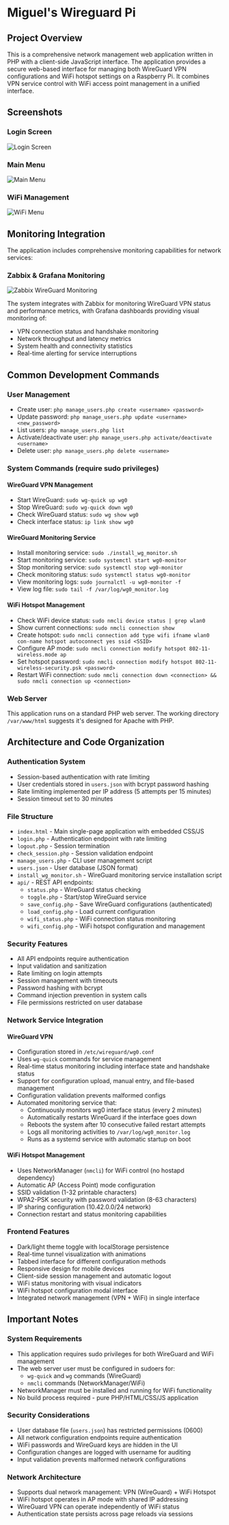 # Miguel's Wireguard Pi

## Project Overview

This is a comprehensive network management web application written in PHP with a client-side JavaScript interface. The application provides a secure web-based interface for managing both WireGuard VPN configurations and WiFi hotspot settings on a Raspberry Pi. It combines VPN service control with WiFi access point management in a unified interface.

## Screenshots

### Login Screen
![Login Screen](RES/mnv_wg_login.png)

### Main Menu
![Main Menu](RES/mnv_wg_main_menu.png)

### WiFi Management
![WiFi Menu](RES/mnv_wg_wifi_menu.png)

## Monitoring Integration

The application includes comprehensive monitoring capabilities for network services:

### Zabbix & Grafana Monitoring
![Zabbix WireGuard Monitoring](RES/zabbix-wireguard.png)

The system integrates with Zabbix for monitoring WireGuard VPN status and performance metrics, with Grafana dashboards providing visual monitoring of:
- VPN connection status and handshake monitoring
- Network throughput and latency metrics
- System health and connectivity statistics
- Real-time alerting for service interruptions

## Common Development Commands

### User Management
- Create user: `php manage_users.php create <username> <password>`
- Update password: `php manage_users.php update <username> <new_password>`
- List users: `php manage_users.php list`
- Activate/deactivate user: `php manage_users.php activate/deactivate <username>`
- Delete user: `php manage_users.php delete <username>`

### System Commands (require sudo privileges)

#### WireGuard VPN Management
- Start WireGuard: `sudo wg-quick up wg0`
- Stop WireGuard: `sudo wg-quick down wg0`
- Check WireGuard status: `sudo wg show wg0`
- Check interface status: `ip link show wg0`

#### WireGuard Monitoring Service
- Install monitoring service: `sudo ./install_wg_monitor.sh`
- Start monitoring service: `sudo systemctl start wg0-monitor`
- Stop monitoring service: `sudo systemctl stop wg0-monitor`
- Check monitoring status: `sudo systemctl status wg0-monitor`
- View monitoring logs: `sudo journalctl -u wg0-monitor -f`
- View log file: `sudo tail -f /var/log/wg0_monitor.log`

#### WiFi Hotspot Management
- Check WiFi device status: `sudo nmcli device status | grep wlan0`
- Show current connections: `sudo nmcli connection show`
- Create hotspot: `sudo nmcli connection add type wifi ifname wlan0 con-name hotspot autoconnect yes ssid <SSID>`
- Configure AP mode: `sudo nmcli connection modify hotspot 802-11-wireless.mode ap`
- Set hotspot password: `sudo nmcli connection modify hotspot 802-11-wireless-security.psk <password>`
- Restart WiFi connection: `sudo nmcli connection down <connection> && sudo nmcli connection up <connection>`

### Web Server
This application runs on a standard PHP web server. The working directory `/var/www/html` suggests it's designed for Apache with PHP.

## Architecture and Code Organization

### Authentication System
- Session-based authentication with rate limiting
- User credentials stored in `users.json` with bcrypt password hashing
- Rate limiting implemented per IP address (5 attempts per 15 minutes)
- Session timeout set to 30 minutes

### File Structure
- `index.html` - Main single-page application with embedded CSS/JS
- `login.php` - Authentication endpoint with rate limiting
- `logout.php` - Session termination
- `check_session.php` - Session validation endpoint
- `manage_users.php` - CLI user management script
- `users.json` - User database (JSON format)
- `install_wg_monitor.sh` - WireGuard monitoring service installation script
- `api/` - REST API endpoints:
  - `status.php` - WireGuard status checking
  - `toggle.php` - Start/stop WireGuard service
  - `save_config.php` - Save WireGuard configurations (authenticated)
  - `load_config.php` - Load current configuration
  - `wifi_status.php` - WiFi connection status monitoring
  - `wifi_config.php` - WiFi hotspot configuration and management

### Security Features
- All API endpoints require authentication
- Input validation and sanitization
- Rate limiting on login attempts
- Session management with timeouts
- Password hashing with bcrypt
- Command injection prevention in system calls
- File permissions restricted on user database

### Network Service Integration

#### WireGuard VPN
- Configuration stored in `/etc/wireguard/wg0.conf`
- Uses `wg-quick` commands for service management
- Real-time status monitoring including interface state and handshake status
- Support for configuration upload, manual entry, and file-based management
- Configuration validation prevents malformed configs
- Automated monitoring service that:
  - Continuously monitors wg0 interface status (every 2 minutes)
  - Automatically restarts WireGuard if the interface goes down
  - Reboots the system after 10 consecutive failed restart attempts
  - Logs all monitoring activities to `/var/log/wg0_monitor.log`
  - Runs as a systemd service with automatic startup on boot

#### WiFi Hotspot Management
- Uses NetworkManager (`nmcli`) for WiFi control (no hostapd dependency)
- Automatic AP (Access Point) mode configuration
- SSID validation (1-32 printable characters)
- WPA2-PSK security with password validation (8-63 characters)
- IP sharing configuration (10.42.0.0/24 network)
- Connection restart and status monitoring capabilities

### Frontend Features
- Dark/light theme toggle with localStorage persistence
- Real-time tunnel visualization with animations
- Tabbed interface for different configuration methods
- Responsive design for mobile devices
- Client-side session management and automatic logout
- WiFi status monitoring with visual indicators
- WiFi hotspot configuration modal interface
- Integrated network management (VPN + WiFi) in single interface

## Important Notes

### System Requirements
- This application requires sudo privileges for both WireGuard and WiFi management
- The web server user must be configured in sudoers for:
  - `wg-quick` and `wg` commands (WireGuard)
  - `nmcli` commands (NetworkManager/WiFi)
- NetworkManager must be installed and running for WiFi functionality
- No build process required - pure PHP/HTML/CSS/JS application

### Security Considerations
- User database file (`users.json`) has restricted permissions (0600)
- All network configuration endpoints require authentication
- WiFi passwords and WireGuard keys are hidden in the UI
- Configuration changes are logged with username for auditing
- Input validation prevents malformed network configurations

### Network Architecture
- Supports dual network management: VPN (WireGuard) + WiFi Hotspot
- WiFi hotspot operates in AP mode with shared IP addressing
- WireGuard VPN can operate independently of WiFi status
- Authentication state persists across page reloads via sessions